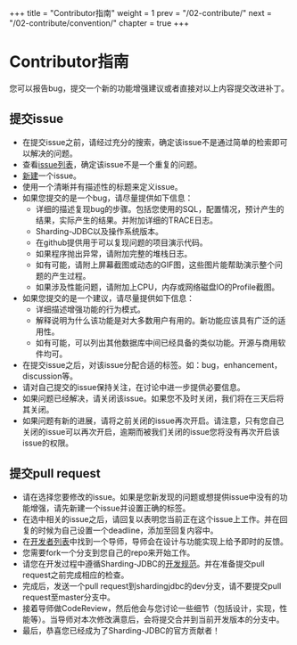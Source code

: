 +++
title = "Contributor指南"
weight = 1
prev = "/02-contribute/"
next = "/02-contribute/convention/"
chapter = true
+++

# Contributor指南

您可以报告bug，提交一个新的功能增强建议或者直接对以上内容提交改进补丁。

## 提交issue

 - 在提交issue之前，请经过充分的搜索，确定该issue不是通过简单的检索即可以解决的问题。
 - 查看[issue列表](https://github.com/shardingjdbc/sharding-jdbc/issues)，确定该issue不是一个重复的问题。
 - [新建](https://github.com/shardingjdbc/sharding-jdbc/issues/new)一个issue。
 - 使用一个清晰并有描述性的标题来定义issue。
 - 如果您提交的是一个bug，请尽量提供如下信息：
      - 详细的描述复现bug的步骤。包括您使用的SQL，配置情况，预计产生的结果，实际产生的结果。并附加详细的TRACE日志。
      - Sharding-JDBC以及操作系统版本。
      - 在github提供用于可以复现问题的项目演示代码。
      - 如果程序抛出异常，请附加完整的堆栈日志。
      - 如有可能，请附上屏幕截图或动态的GIF图，这些图片能帮助演示整个问题的产生过程。
      - 如果涉及性能问题，请附加上CPU，内存或网络磁盘IO的Profile截图。
 - 如果您提交的是一个建议，请尽量提供如下信息：
      - 详细描述增强功能的行为模式。
      - 解释说明为什么该功能是对大多数用户有用的。新功能应该具有广泛的适用性。
      - 如有可能，可以列出其他数据库中间已经具备的类似功能。开源与商用软件均可。
 - 在提交issue之后，对该issue分配合适的标签。如：bug，enhancement，discussion等。
 - 请对自己提交的issue保持关注，在讨论中进一步提供必要信息。
 - 如果问题已经解决，请关闭该issue。如果您不及时关闭，我们将在三天后将其关闭。
 - 如果问题有新的进展，请将之前关闭的issue再次开启。请注意，只有您自己关闭的issue可以再次开启，逾期而被我们关闭的issue您将没有再次开启该issue的权限。

## 提交pull request

 - 请在选择您要修改的issue。如果是您新发现的问题或想提供issue中没有的功能增强，请先新建一个issue并设置正确的标签。
 - 在选中相关的issue之后，请回复以表明您当前正在这个issue上工作。并在回复的时候为自己设置一个deadline，添加至回复内容中。
 - 在[开发者列表](/01-organization/)中找到一个导师，导师会在设计与功能实现上给予即时的反馈。
 - 您需要fork一个分支到您自己的repo来开始工作。
 - 请您在开发过程中遵循Sharding-JDBC的[开发规范](/03-convention/)。并在准备提交pull request之前完成相应的检查。
 - 完成后，发送一个pull request到shardingjdbc的dev分支，请不要提交pull request至master分支中。
 - 接着导师做CodeReview，然后他会与您讨论一些细节（包括设计，实现，性能等）。当导师对本次修改满意后，会将提交合并到当前开发版本的分支中。
 - 最后，恭喜您已经成为了Sharding-JDBC的官方贡献者！
